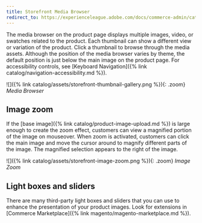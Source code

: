 ```yaml
---
title: Storefront Media Browser
redirect_to: https://experienceleague.adobe.com/docs/commerce-admin/catalog/products/digital-assets/catalog-images-video.html#storefront-media-browser
---
```


The media browser on the product page displays multiple images, video, or swatches related to the product. Each thumbnail can show a different view or variation of the product. Click a thumbnail to browse through the media assets. Although the position of the media browser varies by theme, the default position is just below the main image on the product page. For accessibility controls, see [Keyboard Navigation]({% link catalog/navigation-accessibility.md %}).

![]({% link catalog/assets/storefront-thumbnail-gallery.png %}){: .zoom}
_Media Browser_

## Image zoom

If the [base image]({% link catalog/product-image-upload.md %}) is large enough to create the zoom effect, customers can view a magnified portion of the image on mouseover. When zoom is activated, customers can click the main image and move the cursor around to magnify different parts of the image. The magnified selection appears to the right of the image.

![]({% link catalog/assets/storefront-image-zoom.png %}){: .zoom}
_Image Zoom_

## Light boxes and sliders

There are many third-party light boxes and sliders that you can use to enhance the presentation of your product images. Look for extensions in [Commerce Marketplace]({% link magento/magento-marketplace.md %}).
